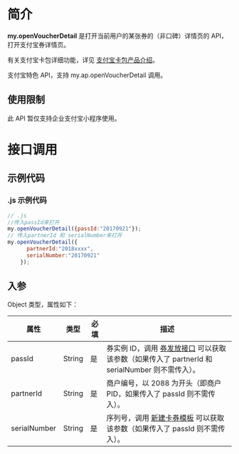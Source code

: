 
# 简介
**my.openVoucherDetail** 是打开当前用户的某张券的（非口碑）详情页的 API，打开支付宝券详情页。

有关支付宝卡包详细功能，详见 [支付宝卡包产品介绍](introduce/voucher)。

支付宝特色 API，支持 my.ap.openVoucherDetail 调用。

## 使用限制
此 API 暂仅支持企业支付宝小程序使用。

# 接口调用

## 示例代码

### .js 示例代码
```javascript
// .js
//传入passId来打开
my.openVoucherDetail({passId:"20170921"}); 
// 传入partnerId 和 serialNumber来打开
my.openVoucherDetail({
      partnerId:"2018xxxx",
      serialNumber:"20170921"
    });
```

## 入参
Object 类型，属性如下：

| **属性** | **类型** | **必填** | **描述** |
| --- | --- | --- | --- |
| passId | String | 是 | 券实例 ID，调用 [券发放接口](https://docs.open.alipay.com/api_24/alipay.pass.instance.add) 可以获取该参数（如果传入了 partnerId 和 serialNumber 则不需传入）。 |
| partnerId | String | 是 | 商户编号，以 2088 为开头（即商户 PID，如果传入了 passId 则不需传入）。 |
| serialNumber | String | 是 | 序列号，调用 [新建卡券模板](https://docs.open.alipay.com/api_24/alipay.pass.template.add) 可以获取该参数（如果传入了 passId 则不需传入）。 |

